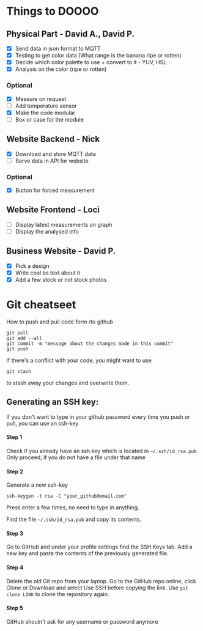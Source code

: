 Things to DOOOO 
===============

## Physical Part - David A., David P.
 -  [x] Send data in json format to MQTT
 -  [x] Testing to get color data (What range is the banana ripe or rotten)
 -  [x] Decide which color palette to use + convert to it - YUV, HSL
 -  [x] Analysis on the color (ripe or rotten)
 
### Optional 
 -  [x] Measure on request
 -  [ ] Add temperature sensor
 -  [x] Make the code modular 
 -  [ ] Box or case for the module
 
## Website Backend - Nick
 -  [x] Download and store MQTT data
 -  [ ] Serve data in API for website
 
### Optional
 -  [x] Button for forced measurement
 
## Website Frontend - Loci
 -  [ ] Display latest measurements on graph
 -  [ ] Display the analysed info
 
## Business Website - David P.
 -  [x] Pick a design
 -  [x] Write cool bs text about it
 -  [x] Add a few stock or not stock photos

# Git cheatseet
How to push and pull code form /to github

```
git pull
git add --all
git commit -m "message about the changes made in this commit"
git push
```

If there's a conflict with your code, you might want to use 
```
git stash
```
to stash away your changes and overwrite them.

## Generating an SSH key:
If you don't want to type in your github password every time you push or pull, you can use an ssh-key

#### Step 1
Check if you already have an ssh key which is located in `~/.ssh/id_rsa.pub`
Only proceed, if you do not have a file under that name

#### Step 2
Generate a new ssh-key
```
ssh-keygen -t rsa -C "your_github@email.com"
```
Press enter a few times, no need to type in anything.

Find the file `~/.ssh/id_rsa.pub` and copy its contents.

#### Step 3
Go to GitHub and under your profile settings find the SSH Keys tab.
Add a new key and paste the contents of the previously generated file.

#### Step 4
Delete the old Git repo from your laptop.
Go to the GitHub repo online, click Clone or Download and select Use SSH before copying the link.
Use `git clone LINK` to clone the repository again.

#### Step 5
GitHub shouln't ask for any username or password anymore
